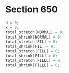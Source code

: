 # Section 650

```c << Clear dimensions to zero >>=
d = 0;
x = 0;
total_stretch[NORMAL] = 0;
total_shrink[NORMAL] = 0;
total_stretch[FIL] = 0;
total_shrink[FIL] = 0;
total_stretch[FILL] = 0;
total_shrink[FILL] = 0;
total_stretch[FILLL] = 0;
total_shrink[FILLL] = 0;
```

